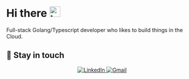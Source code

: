 # Hi there <img src="https://user-images.githubusercontent.com/1303154/88677602-1635ba80-d120-11ea-84d8-d263ba5fc3c0.gif" width="28px" alt="hi">

Full-stack Golang/Typescript developer who likes to build things in the Cloud. 

## :link:	Stay in touch

<div align="center">
  <a href="https://www.linkedin.com/in/ibrahim-jamil-6933b9198/" target="_blank">
    <img alt="LinkedIn" src="https://img.shields.io/badge/linkedin-%230077B5.svg?style=for-the-badge&logo=linkedin&logoColor=white"/>
  </a>
  <a href="mailto:ibrahimjamil090@gmail.com" target="_blank">
    <img alt="Gmail" src="https://img.shields.io/badge/Mail-D14836?style=for-the-badge&logo=gmail&logoColor=white" />
  </a>
</div>
